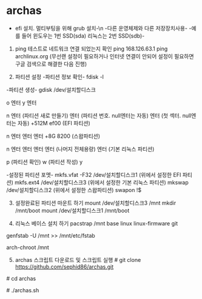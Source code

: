 # archas

- efi 설치. 멀티부팅을 위해 grub 설치-\n
-다른 운영체제와 다른 저장장치사용-
-예를 들어 윈도우는 1번 SSD(sda) 리눅스는 2번 SSD(sdb)-

1. ping 테스트로 네트워크 연결 되었는지 확인
ping 168.126.63.1
ping archlinux.org
(무선랜 설정이 필요하거나 인터넷 연결이 안되어 설정이 필요하면 구글 검색으로 해결한 다음 진행)

2. 파티션 설정
-파티션 정보 확인-
fdisk -l

-파티션 생성-
gdisk /dev/설치할디스크

o 엔터 y 엔터

n 엔터 (파티션 새로 만들기)
엔터 (파티션 번호. null엔터는 자동)
엔터 (첫 섹터. null엔터는 자동)
+512M
ef00 (EFI 파티션)

n 엔터
엔터
엔터
+8G
8200 (스왑파티션)

n 엔터
엔터
엔터
엔터 (나머지 전체용량)
엔터 (기본 리눅스 파티션)

p (파티션 확인)
w (파티션 작성)
y

-설정된 파티션 포멧-
mkfs.vfat -F32 /dev/설치할디스크1 (위에서 설정한 EFI 파티션)
mkfs.ext4 /dev/설치할디스크3 (위에서 설정한 기본 리눅스 파티션)
mkswap /dev/설치할디스크2 (위에서 설정한 스왑파티션)
swapon !$

3. 설정완료된 파티션 마운트 하기
mount /dev/설치할디스크3 /mnt
mkdir /mnt/boot
mount /dev/설치할디스크1 /mnt/boot

4. 리눅스 베이스 설치 하기
pacstrap /mnt base linux linux-firmware git

genfstab -U /mnt >> /mnt/etc/fstab

arch-chroot /mnt

5. archas 스크립트 다운로드 및 스크립트 실행
\# git clone https://github.com/sephid86/archas.git

\# cd archas

\# ./archas.sh
